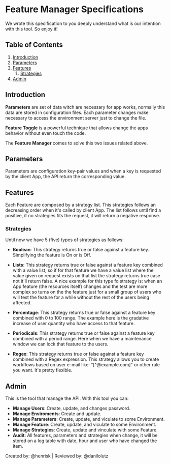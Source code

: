 # Feature Manager Specifications

We wrote this specification to you deeply understand what is our intention with this tool. So enjoy it!

## Table of Contents

1. [Introduction](#introduction)
2. [Parameters](#parameters)
3. [Features](#features)
    1. [Strategies](#strategies)
4. [Admin](#admin)

## Introduction

**Parameters** are set of data witch are necessary for app works, normally this data are stored in configuration files. Each parameter changes make necessary to access the environment server just to change the file.

**Feature Toggle** is a powerful technique that allows change the apps behavior without even touch the code.

The **Feature Manager** comes to solve this two issues related above.

## Parameters

Parameters are configuration key-pair values and when a key is requested by the client App, the API return the corresponding value.

## Features

Each Feature are composed by a strategy list. This strategies follows an decreasing order when it's called by client App. The list follows until find a positive, if no strategies fits the request, it will return a negative response.

### Strategies

Until now we have 5 (five) types of strategies as follows:

- **Boolean**: This strategy returns true or false against a feature key. Simplifying the feature is On or is Off.

- **Lists**: This strategy returns true or false against a feature key combined with a value list, so if for that feature we have a value list where the value given on request exists on that list the strategy returns true case not it'll return false. A nice example for this type fo strategy is: when an App feature (the resources itself) changes and the test are more complex so turns on the the feature just for a small group of users who will test the feature for a while without the rest of the users being affected.

- **Percentage**: This strategy returns true or false against a feature key combined with 0 to 100 range. The example here is the gradative increase of user quantity who have access to that feature.

- **Periodicals**: This strategy returns true or false against a feature key combined with a period range. Here when we have a maintenance window we can lock that feature to the users.

- **Regex**: This strategy returns true or false against a feature key combined with a Regex expression. This strategy allows you to create workflows based on user e-mail like: "[^@example.com]" or other rule you want. It's pretty flexible.

## Admin

This is the tool that manage the API. With this tool you can:

- **Manage Users**: Create, update, and changes password.
- **Manage Enviroments**: Create and update.
- **Manage Parameters**: Create, update, and viculate to some Environment.
- **Manage Feature**: Create, update, and viculate to some Environment.
- **Manage Strategies**: Create, update and vinculate with some Feature.
- **Audit**: All features, parameters and strategies when change, it will be stored on a log table with date, hour and user who have changed the item.

Created by: @henrisk | Reviewed by: @danilolutz
